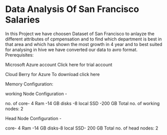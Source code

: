 # Data Analysis Of San Francisco Salaries

In this Project we have choosen Dataset of San Francisco to anlayze the different attributes of cpmpensation and to find which department is best in that area and which has shown the most growth in 4 year and to best suited for analysing in hive we have converted our data to avro format.
Prerequisites:

Microsoft Azure account Click here for trial account

Cloud Berry for Azure To download click here

Memory Configuration:

working Node Configuration -

no. of core- 4
Ram -14 GB
disks -8
local SSD -200 GB
Total no. of working nodes: 2

Head Node Configuration -

core- 4
Ram -14 GB
disks-8
local SSD- 200 GB
Total no. of head nodes: 2

